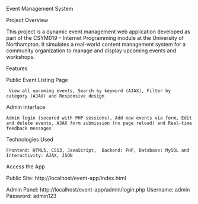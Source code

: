 Event Management System

Project Overview

This project is a dynamic event management web application developed as part of the CSYM019 – Internet Programming module at the University of Northampton. It simulates a real-world content management system for a community organization to manage and display upcoming events and workshops.

Features

  Public Event Listing Page
  
     View all upcoming events, Search by keyword (AJAX), Filter by category (AJAX) and Responsive design

  Admin Interface
  
    Admin login (secured with PHP sessions), Add new events via form, Edit and delete events, AJAX form submission (no page reload) and Real-time feedback messages

  Technologies Used

    Frontend: HTML5, CSS3, JavaScript,  Backend: PHP, Database: MySQL and Interactivity: AJAX, JSON

Access the App

Public Site:
 http://localhost/event-app/index.html

Admin Panel:
 http://localhost/event-app/admin/login.php
Username: admin
Password: admin123



